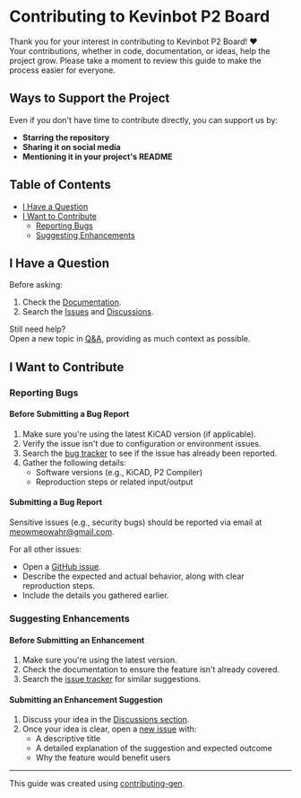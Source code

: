 # Contributing to Kevinbot P2 Board

Thank you for your interest in contributing to Kevinbot P2 Board! ❤️  
Your contributions, whether in code, documentation, or ideas, help the project grow. Please take a moment to review this guide to make the process easier for everyone.

## Ways to Support the Project

Even if you don't have time to contribute directly, you can support us by:
- **Starring the repository**
- **Sharing it on social media**
- **Mentioning it in your project's README**

## Table of Contents
- [I Have a Question](#i-have-a-question)
- [I Want to Contribute](#i-want-to-contribute)
  - [Reporting Bugs](#reporting-bugs)
  - [Suggesting Enhancements](#suggesting-enhancements)

## I Have a Question

Before asking:
1. Check the [Documentation](https://meowmeowahr.github.io/KevinbotV3-KiCAD/home.html).
2. Search the [Issues](https://github.com/meowmeowahr/KevinbotV3-KiCAD/issues) and [Discussions](https://github.com/meowmeowahr/KevinbotV3-KiCAD/discussions).

Still need help?  
Open a new topic in [Q&A](https://github.com/meowmeowahr/KevinbotV3-KiCAD/discussions/new?category=q-a), providing as much context as possible.

## I Want to Contribute

### Reporting Bugs

#### Before Submitting a Bug Report
1. Make sure you're using the latest KiCAD version (if applicable).
2. Verify the issue isn't due to configuration or environment issues.
3. Search the [bug tracker](https://github.com/meowmeowahr/KevinbotV3-KiCAD/issues?q=label%3Abug) to see if the issue has already been reported.
4. Gather the following details:
   - Software versions (e.g., KiCAD, P2 Compiler)
   - Reproduction steps or related input/output

#### Submitting a Bug Report
Sensitive issues (e.g., security bugs) should be reported via email at [meowmeowahr@gmail.com](mailto:meowmeowahr@gmail.com).

For all other issues:
- Open a [GitHub issue](https://github.com/meowmeowahr/KevinbotV3-KiCAD/issues/new).
- Describe the expected and actual behavior, along with clear reproduction steps.
- Include the details you gathered earlier.

### Suggesting Enhancements

#### Before Submitting an Enhancement
1. Make sure you're using the latest version.
2. Check the documentation to ensure the feature isn't already covered.
3. Search the [issue tracker](https://github.com/meowmeowahr/KevinbotV3-KiCAD/issues) for similar suggestions.

#### Submitting an Enhancement Suggestion
1. Discuss your idea in the [Discussions section](https://github.com/meowmeowahr/KevinbotV3-KiCAD/discussions).
2. Once your idea is clear, open a [new issue](https://github.com/meowmeowahr/KevinbotV3-KiCAD/issues/new) with:
   - A descriptive title
   - A detailed explanation of the suggestion and expected outcome
   - Why the feature would benefit users

---

This guide was created using [contributing-gen](https://github.com/bttger/contributing-gen).
